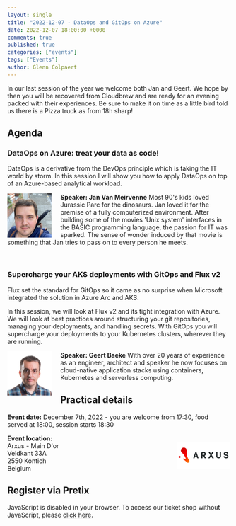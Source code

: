 ```yaml
---
layout: single
title: "2022-12-07 - DataOps and GitOps on Azure"
date: 2022-12-07 18:00:00 +0000
comments: true
published: true
categories: ["events"]
tags: ["Events"]
author: Glenn Colpaert
---
```


In our last session of the year we welcome both Jan and Geert. We hope by then you will be recovered from Cloudbrew and are ready for an evening packed with their experiences.
Be sure to make it on time as a little bird told us there is a Pizza truck as from 18h sharp!

## Agenda

### DataOps on Azure: treat your data as code!

DataOps is a derivative from the DevOps principle which is taking the IT world by storm. In this session I will show you how to apply DataOps on top of an Azure-based analytical workload.

<img src="/assets/media/speakers/jan-van-meirvenne.png" alt="Jan Van Meirvenne" align="left" height="100" width="100" style="margin-right: 20px;">**Speaker: Jan Van Meirvenne** Most 90's kids loved Jurassic Parc for the dinosaurs. Jan loved it for the premise of a fully computerized environment. After building some of the movies 'Unix system' interfaces in the BASIC programming language, the passion for IT was sparked. The sense of wonder induced by that movie is something that Jan tries to pass on to every person he meets.

<br />

### Supercharge your AKS deployments with GitOps and Flux v2

Flux set the standard for GitOps so it came as no surprise when Microsoft integrated the solution in Azure Arc and AKS.

In this session, we will look at Flux v2 and its tight integration with Azure. We will look at best practices around structuring your git repositories, managing your deployments, and handling secrets. With GitOps you will supercharge your deployments to your Kubernetes clusters, wherever they are running.

<img src="/assets/media/speakers/geert-baeke.png" alt="Geert Baeke" align="left" height="100" width="100" style="margin-right: 20px;">**Speaker: Geert Baeke** With over 20 years of experience as an engineer, architect and speaker he now focuses on cloud-native application stacks using containers, Kubernetes and serverless computing.

## Practical details

**Event date:** December 7th, 2022 - you are welcome from 17:30, food served at 18:00, session starts 18:30

**Event location:**<br />
<img width="120" height="60" align="right" alt="" src="/assets/media/sponsors/logo-arxus-noslogan.png">Arxus - Main D'or<br />
Veldkant 33A<br />
2550 Kontich <br />
Belgium

## Register via Pretix

<link rel="stylesheet" type="text/css" href="https://pretix.eu/azug/20221207/widget/v1.css">
<script type="text/javascript" src="https://pretix.eu/widget/v1.en.js" async></script>
<pretix-widget event="https://pretix.eu/azug/20221207/"></pretix-widget>
<noscript>
   <div class="pretix-widget">
        <div class="pretix-widget-info-message">
            JavaScript is disabled in your browser. To access our ticket shop without JavaScript, please <a target="_blank" rel="noopener" href="https://pretix.eu/azug/20221207/">click here</a>.
        </div>
    </div>
</noscript>
